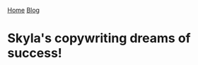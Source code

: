 [Home](https://sfrench01.github.io/CopywritingTales/index.html) 
[Blog](https://sfrench01.github.io/CopywritingTales/blog.html)
# Skyla's copywriting dreams of success!
